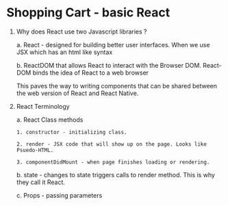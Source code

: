 # Shopping Cart - basic React

1.  Why does React use two Javascript libraries ?

    a. React - designed for building better user interfaces. When we use JSX which has an html like syntax

    b. ReactDOM that allows React to interact with the Browser DOM. React-DOM binds the idea of React to a web browser

    This paves the way to writing components that can be shared between the web version of React and React Native.

2.  React Terminology

    a. React Class methods

        1. constructor - initializing class.

        2. render - JSX code that will show up on the page. Looks like Psuedo-HTML.

        3. componentDidMount - when page finishes loading or rendering.

    b. state - changes to state triggers calls to render method. This is why they call it React.

    c. Props - passing parameters
